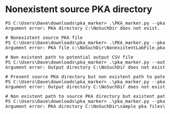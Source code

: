 # Nonexistent source PKA directory
<pre>
PS C:\Users\Dave\downloads\pka_marker> .\PKA_marker.py --pka-dir c:\NoSuchDir
Argument error: PKA directory c:\NoSuchDir does not exist.
</pre>

<pre>
# Nonexistent source PKA file
PS C:\Users\Dave\downloads\pka_marker> .\PKA_marker.py --pka-file c:\NoSuchDir\NonexistentLabFile.pka
Argument error: PKA file c:\NoSuchDir\NonexistentLabFile.pka does not exist.
</pre>

<pre>
# Non existent path to potential output CSV file 
PS C:\Users\Dave\downloads\pka_marker> .\pka_marker.py --output-file C:\NoSuchDir\Results.csv
Argument error: Output directory C:\NoSuchDir does not exist.
</pre>

<pre>
# Present source PKA directory but non existent path to potential output CSV file 
PS C:\Users\Dave\downloads\pka_marker> .\pka_marker.py --pka-dir .\sample_pka_files\  --output-file C:\NoSuchDir\Results.csv
Argument error: Output directory C:\NoSuchDir does not exist.
</pre>

<pre>
# Non existent path to source PKA directory but existent path to potential output CSV file 
PS C:\Users\Dave\downloads\pka_marker> .\pka_marker.py --pka-dir C:\NoSuchDir\sample_pka_files\  --output-file ./Results.csv
Argument error: PKA directory C:\NoSuchDir\sample_pka_files\ does not exist.
</pre>
